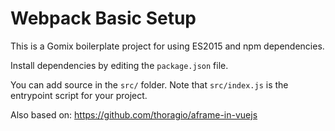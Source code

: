 Webpack Basic Setup
=========================

This is a Gomix boilerplate project for using ES2015 and npm dependencies.

Install dependencies by editing the `package.json` file.

You can add source in the `src/` folder. Note that `src/index.js` is the entrypoint script for your project.

Also based on: https://github.com/thoragio/aframe-in-vuejs